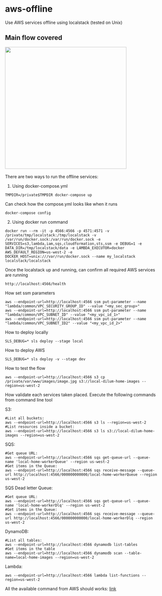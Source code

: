 # aws-offline
Use AWS services offline using localstack (tested on Unix)

<h2>Main flow covered</h2>

<img src="https://user-images.githubusercontent.com/6856894/120879674-b54dfd00-c5e2-11eb-9197-a714455eec24.png" width="400" />
<br />
<br />
There are two ways to run the offline services:

1. Using docker-compose.yml
```
TMPDIR=/private$TMPDIR docker-compose up
```
Can check how the compose.yml looks like when it runs

```
docker-compose config
```

2. Using docker run command

```
docker run --rm -it -p 4566:4566 -p 4571:4571 -v /private/tmp/localstack:/tmp/localstack -v /var/run/docker.sock:/var/run/docker.sock -e SERVICES=s3,lambda,iam,sqs,cloudformation,sts,ssm -e DEBUG=1 -e DATA_DIR=/tmp/localstack/data -e LAMBDA_EXECUTOR=docker AWS_DEFAULT_REGION=us-west-2 -e DOCKER_HOST=unix:///var/run/docker.sock --name my_localstack  localstack/localstack
```

Once the localstack up and running, can confirm all required AWS services are running

```
http://localhost:4566/health
```

How set ssm parameters

```
aws --endpoint-url=http://localhost:4566 ssm put-parameter --name "lambda/common/VPC_SECURITY_GROUP_ID" --value "<my_sec_group>"
aws --endpoint-url=http://localhost:4566 ssm put-parameter --name "lambda/common/VPC_SUBNET_ID" --value "<my_vpc_id_1>"
aws --endpoint-url=http://localhost:4566 ssm put-parameter --name "lambda/common/VPC_SUBNET_ID2" --value "<my_vpc_id_2>"
```

How to deploy locally

```
SLS_DEBUG=* sls deploy --stage local
```

How to deploy AWS

```
SLS_DEBUG=* sls deploy -v --stage dev
```

How to test the flow
```
aws --endpoint-url=http://localhost:4566 s3 cp /private/var/www/images/image.jpg s3://local-dilum-home-images --region=us-west-2
```

How validate each services taken placed. Execute the following commands from command line tool

S3:
```
#List all buckets:
aws --endpoint-url=http://localhost:4566 s3 ls --region=us-west-2
#List resources inside a bucket:
aws --endpoint-url=http://localhost:4566 s3 ls s3://local-dilum-home-images --region=us-west-2 
```

SQS:
```
#Get queue URL:
aws --endpoint-url=http://localhost:4566 sqs get-queue-url --queue-name 'local-home-workerQueue' --region us-west-2
#Get items in the Queue:
aws --endpoint-url=http://localhost:4566 sqs receive-message --queue-url http://localhost:4566/000000000000/local-home-workerQueue --region us-west-2

```

SQS Dead letter Queue:
```
#Get queue URL:
aws --endpoint-url=http://localhost:4566 sqs get-queue-url --queue-name 'local-home-workerDlq' --region us-west-2
#Get items in the Queue:
aws --endpoint-url=http://localhost:4566 sqs receive-message --queue-url http://localhost:4566/000000000000/local-home-workerDlq --region us-west-2
```

DynamoDB:
```
#List all tables:
aws --endpoint-url=http://localhost:4566 dynamodb list-tables
#Get items in the table
aws --endpoint-url=http://localhost:4566 dynamodb scan --table-name=local-home-images --region=us-west-2
```

Lambda:
```
aws --endpoint-url=http://localhost:4566 lambda list-functions --region=us-west-2
```

All the available command from AWS should works:
[link](https://docs.aws.amazon.com/cli/latest/index.html)